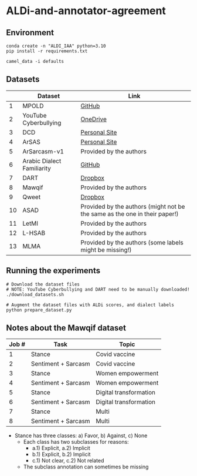 # ALDi-and-annotator-agreement

## Environment
```
conda create -n "ALDI_IAA" python=3.10
pip install -r requirements.txt

camel_data -i defaults
```

## Datasets
|| Dataset  | Link  |
|---|---|---|
1| MPOLD | [GitHub](https://github.com/shammur/Arabic-Offensive-Multi-Platform-SocialMedia-Comment-Dataset/raw/master/data/Arabic_offensive_comment_detection_annotation_4000_selected.xlsx)  |
2| YouTube Cyberbullying  | [OneDrive](https://onedrive.live.com/?authkey=%21ACDXj%5FZNcZPqzy0&cid=6EF6951FBF8217F9&id=6EF6951FBF8217F9%21110&parId=6EF6951FBF8217F9%21105&o=OneUp) |
3| DCD | [Personal Site](http://alt.qcri.org/~hmubarak/offensive/AJCommentsClassification-CF.xlsx) |
4| ArSAS| [Personal Site](https://homepages.inf.ed.ac.uk/wmagdy/Resources/ArSAS.zip) |
5| ArSarcasm-v1 | Provided by the authors |
6| Arabic Dialect Familiarity | [GitHub](https://raw.githubusercontent.com/iabufarha/arabic-dialect-familiarity/main/dialect_familiarity_sarcasm.csv)|
7| DART | [Dropbox](https://www.dropbox.com/s/jslg6fzxeu47flu/DART.zip?dl=0) |
8| Mawqif | Provided by the authors |
9| Qweet | [Dropbox](https://www.dropbox.com/sh/coba3b1nqkyloa8/AAC4Sk5WQvtXZRgH5liBkMiGa?dl=0)|
10| ASAD | Provided by the authors (might not be the same as the one in their paper!) |
11| LetMI | Provided by the authors |
12| L-HSAB | Provided by the authors |
13| MLMA | Provided by the authors (some labels might be missing!)|

## Running the experiments
```
# Download the dataset files
# NOTE: YouTube Cyberbullying and DART need to be manually downloaded!
./download_datasets.sh

# Augment the dataset files with ALDi scores, and dialect labels
python prepare_dataset.py
```

## Notes about the Mawqif dataset
|   Job #  |   Task                 |   Topic                   |
|----------|------------------------|---------------------------|
|   1      |   Stance               |   Covid vaccine           |
|   2      |   Sentiment + Sarcasm  |   Covid vaccine           |
|   3      |   Stance               |   Women empowerment       |
|   4      |   Sentiment + Sarcasm  |   Women empowerment       |
|   5      |   Stance               |   Digital transformation  |
|   6      |   Sentiment + Sarcasm  |   Digital transformation  |
|   7      |   Stance               |   Multi                   |
|   8      |   Sentiment + Sarcasm  |   Multi                   |

- Stance has three classes: a) Favor, b) Against, c) None
    - Each class has two subclasses for reasons:
        - a.1) Explicit, a.2) Implicit
        - b.1) Explicit, b.2) Implicit
        - c.1) Not clear, c.2) Not related
    - The subclass annotation can sometimes be missing
